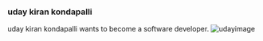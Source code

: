 ### uday kiran kondapalli
uday kiran kondapalli wants to become a software developer.
![udayimage](https://user-images.githubusercontent.com/96584754/188333673-4223f936-5c6e-4fb0-98df-d7099ce76599.jpg)
